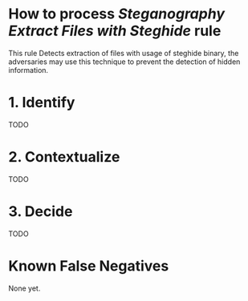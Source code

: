 # How to process *Steganography Extract Files with Steghide* rule
This rule Detects extraction of files with usage of steghide binary, the adversaries may use this technique to prevent the detection of hidden information.

# 1. Identify
TODO

# 2. Contextualize
TODO

# 3. Decide
TODO

# Known False Negatives
None yet.
